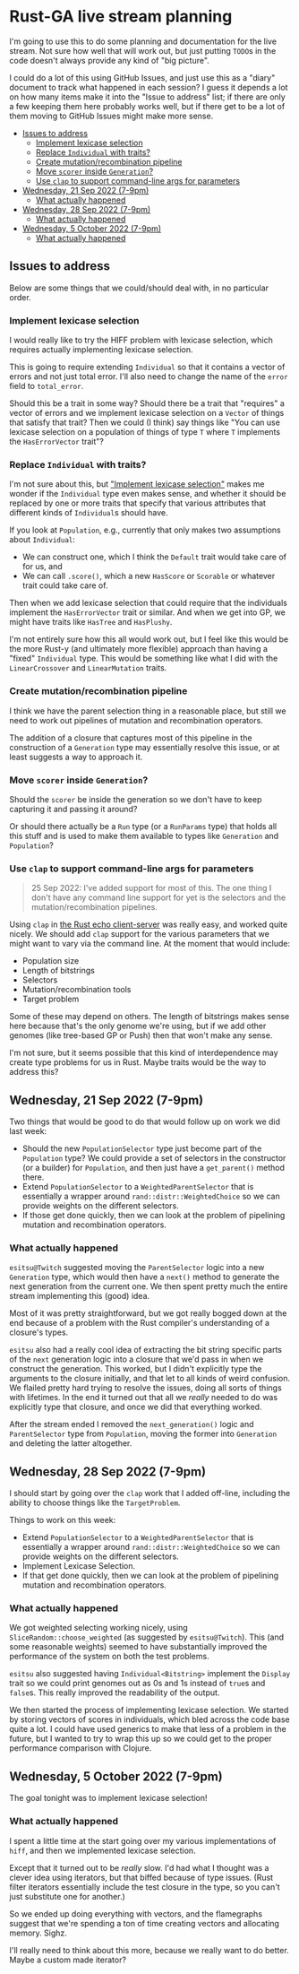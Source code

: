 # Rust-GA live stream planning <!-- omit in toc -->

I'm going to use this to do some planning and documentation for the
live stream. Not sure how well that will work out, but just putting
`TODO`s in the code doesn't always provide any kind of "big picture".

I could do a lot of this using GitHub Issues, and just use this
as a "diary" document to track what happened in each session? I
guess it depends a lot on how many items make it into the "Issue
to address" list; if there are only a few keeping them here probably
works well, but if there get to be a lot of them moving to GitHub
Issues might make more sense.

- [Issues to address](#issues-to-address)
  - [Implement lexicase selection](#implement-lexicase-selection)
  - [Replace `Individual` with traits?](#replace-individual-with-traits)
  - [Create mutation/recombination pipeline](#create-mutationrecombination-pipeline)
  - [Move `scorer` inside `Generation`?](#move-scorer-inside-generation)
  - [Use `clap` to support command-line args for parameters](#use-clap-to-support-command-line-args-for-parameters)
- [Wednesday, 21 Sep 2022 (7-9pm)](#wednesday-21-sep-2022-7-9pm)
  - [What actually happened](#what-actually-happened)
- [Wednesday, 28 Sep 2022 (7-9pm)](#wednesday-28-sep-2022-7-9pm)
  - [What actually happened](#what-actually-happened-1)
- [Wednesday, 5 October 2022 (7-9pm)](#wednesday-5-october-2022-7-9pm)
  - [What actually happened](#what-actually-happened-2)

## Issues to address

Below are some things that we could/should deal with, in no
particular order.

### Implement lexicase selection

I would really like to try the HIFF problem with lexicase selection,
which requires actually implementing lexicase selection.

This is going to require extending `Individual` so that it
contains a vector of errors and not just total error. I'll also
need to change the name of the `error` field to `total_error`.

Should this be a trait in some way? Should there be a trait that
"requires" a vector of errors and we implement lexicase selection
on a `Vector` of things that satisfy that trait? Then we could
(I think) say things like "You can use lexicase selection on a
population of things of type `T` where `T` implements the
`HasErrorVector` trait"?

### Replace `Individual` with traits?

I'm not sure about this, but ["Implement lexicase selection"](#implement-lexicase-selection) makes me wonder if the
`Individual` type even makes sense, and whether it should be
replaced by one or more traits that specify that various
attributes that different kinds of `Individual`s should have.

If you look at `Population`, e.g., currently that only makes
two assumptions about `Individual`:

- We can construct one, which I think the `Default` trait would
  take care of for us, and
- We can call `.score()`, which a new `HasScore` or `Scorable`
  or whatever trait could take care of.

Then when we add lexicase selection that could require that the
individuals implement the `HasErrorVector` trait or similar. And
when we get into GP, we might have traits like `HasTree` and
`HasPlushy`.

I'm not entirely sure how this all would work out, but I feel
like this would be the more Rust-y (and ultimately more flexible)
approach than having a "fixed" `Individual` type. This would
be something like what I did with the `LinearCrossover` and
`LinearMutation` traits.

### Create mutation/recombination pipeline

I think we have the parent selection thing in a reasonable
place, but still we need to work out pipelines of mutation
and recombination operators.

The addition of a closure that captures most of this pipeline
in the construction of a `Generation` type may essentially
resolve this issue, or at least suggests a way to approach it.

### Move `scorer` inside `Generation`?

Should the `scorer` be inside the generation so we don't have to
keep capturing it and passing it around?

Or should there actually be a `Run` type (or a `RunParams` type)
that holds all this stuff and is used to make them available to
types like `Generation` and `Population`?

### Use `clap` to support command-line args for parameters

> 25 Sep 2022: I've added support for most of this. The one thing
> I don't have any command line support for yet is the selectors
> and the mutation/recombination pipelines.

Using `clap` in [the Rust echo client-server](https://github.com/NicMcPhee/rust-echo-client-server)
was really easy, and worked quite nicely. We should add `clap`
support for the various parameters that we might want to
vary via the command line. At the moment that would include:

- Population size
- Length of bitstrings
- Selectors
- Mutation/recombination tools
- Target problem

Some of these may depend on others. The length of bitstrings
makes sense here because that's the only genome we're using, but
if we add other genomes (like tree-based GP or Push) then that
won't make any sense.

I'm not sure, but it seems possible that this kind of
interdependence may create type problems for us in Rust. Maybe
traits would be the way to address this?

## Wednesday, 21 Sep 2022 (7-9pm)

Two things that would be good to do that would follow up on work
we did last week:

- Should the new `PopulationSelector` type just become part of
  the `Population` type?
  We could provide a set of selectors in the constructor (or
  a builder) for `Population`, and then just have a `get_parent()`
  method there.
- Extend `PopulationSelector` to a `WeightedParentSelector` that
  is essentially a wrapper around `rand::distr::WeightedChoice`
  so we can provide weights on the different selectors.
- If those get done quickly, then we can look at the problem of
  pipelining mutation and recombination operators.

### What actually happened

`esitsu@Twitch` suggested moving the `ParentSelector` logic into a new
`Generation` type, which would then have a `next()` method to generate
the next generation from the current one. We then spent pretty much the
entire stream implementing this (good) idea.

Most of it was pretty straightforward, but we got really bogged down at
the end because of a problem with the Rust compiler's understanding of a
closure's types.

`esitsu` also had a really cool idea of extracting the bit string specific
parts of the `next` generation logic into a closure that we'd pass in when
we construct the generation. This worked, but I didn't explicitly type the
arguments to the closure initially, and that let to all kinds of weird
confusion. We flailed pretty hard trying to resolve the issues, doing all
sorts of things with lifetimes. In the end it turned out that all we
_really_ needed to do was explicitly type that closure, and once we did
that everything worked.

After the stream ended I removed the `next_generation()` logic and
`ParentSelector` type from `Population`, moving the former into
`Generation` and deleting the latter altogether.

## Wednesday, 28 Sep 2022 (7-9pm)

I should start by going over the `clap` work that I added off-line,
including the ability to choose things like the `TargetProblem`.

Things to work on this week:

- Extend `PopulationSelector` to a `WeightedParentSelector` that
  is essentially a wrapper around `rand::distr::WeightedChoice`
  so we can provide weights on the different selectors.
- Implement Lexicase Selection.
- If that get done quickly, then we can look at the problem of
  pipelining mutation and recombination operators.

### What actually happened

We got weighted selecting working nicely, using `SliceRandom::choose_weighted`
(as suggested by `esitsu@Twitch`). This (and some reasonable weights) seemed
to have substantially improved the performance of the system on both the
test problems.

`esitsu` also suggested having `Individual<Bitstring>` implement the `Display`
trait so we could print genomes out as 0s and 1s instead of `true`s and `false`s.
This really improved the readability of the output.

We then started the process of implementing lexicase selection. We started
by storing vectors of scores in individuals, which bled across the code base
quite a lot. I could have used generics to make that less of a problem in the
future, but I wanted to try to wrap this up so we could get to the proper
performance comparison with Clojure.

## Wednesday, 5 October 2022 (7-9pm)

The goal tonight was to implement lexicase selection!

### What actually happened

I spent a little time at the start going over my various implementations
of `hiff`, and then we implemented lexicase selection.

Except that it turned out to be _really_ slow. I'd had what I thought was
a clever idea using iterators, but that biffed because of type issues.
(Rust filter iterators essentially include the test closure in the type, so
you can't just substitute one for another.)

So we ended up doing everything with vectors, and the flamegraphs suggest
that we're spending a ton of time creating vectors and allocating memory.
Sighz.

I'll really need to think about this more, because we really want to do
better. Maybe a custom made iterator?
